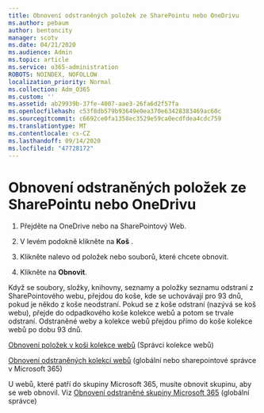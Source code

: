 ```yaml
---
title: Obnovení odstraněných položek ze SharePointu nebo OneDrivu
ms.author: pebaum
author: bentoncity
manager: scotv
ms.date: 04/21/2020
ms.audience: Admin
ms.topic: article
ms.service: o365-administration
ROBOTS: NOINDEX, NOFOLLOW
localization_priority: Normal
ms.collection: Adm_O365
ms.custom: ''
ms.assetid: ab29939b-37fe-4007-aae3-26fa6d2f57fa
ms.openlocfilehash: c53f8db579b93649e0ea370e63428383469ac60c
ms.sourcegitcommit: c6692ce0fa1358ec3529e59ca0ecdfdea4cdc759
ms.translationtype: MT
ms.contentlocale: cs-CZ
ms.lasthandoff: 09/14/2020
ms.locfileid: "47728172"
---
```

# <a name="restore-deleted-items-from-sharepoint-or-onedrive"></a>Obnovení odstraněných položek ze SharePointu nebo OneDrivu

1. Přejděte na OneDrive nebo na SharePointový Web.
    
2. V levém podokně klikněte na **Koš** . 
    
3. Klikněte nalevo od položek nebo souborů, které chcete obnovit.
    
4. Klikněte na **Obnovit**. 
    
Když se soubory, složky, knihovny, seznamy a položky seznamu odstraní z SharePointového webu, přejdou do koše, kde se uchovávají pro 93 dnů, pokud je někdo z koše neodstraní. Pokud se z koše odstraní (nazývá se koš webu), přejde do odpadkového koše kolekce webů a potom se trvale odstraní. Odstraněné weby a kolekce webů přejdou přímo do koše kolekce webů po dobu 93 dnů.
  
[Obnovení položek v koši kolekce webů](https://go.microsoft.com/fwlink/?linkid=867800) (Správci kolekce webů) 
  
[Obnovení odstraněných kolekcí webů](https://go.microsoft.com/fwlink/?linkid=867660) (globální nebo sharepointové správce v Microsoft 365) 
  
U webů, které patří do skupiny Microsoft 365, musíte obnovit skupinu, aby se web obnovil. Viz [Obnovení odstraněné skupiny Microsoft 365](https://go.microsoft.com/fwlink/?linkid=867802) (globální správce) 
  

